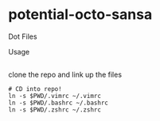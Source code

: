 potential-octo-sansa
====================

Dot Files

Usage
##

clone the repo and link up the files
```
# CD into repo!
ln -s $PWD/.vimrc ~/.vimrc
ln -s $PWD/.bashrc ~/.bashrc
ln -s $PWD/.zshrc ~/.zshrc
```


